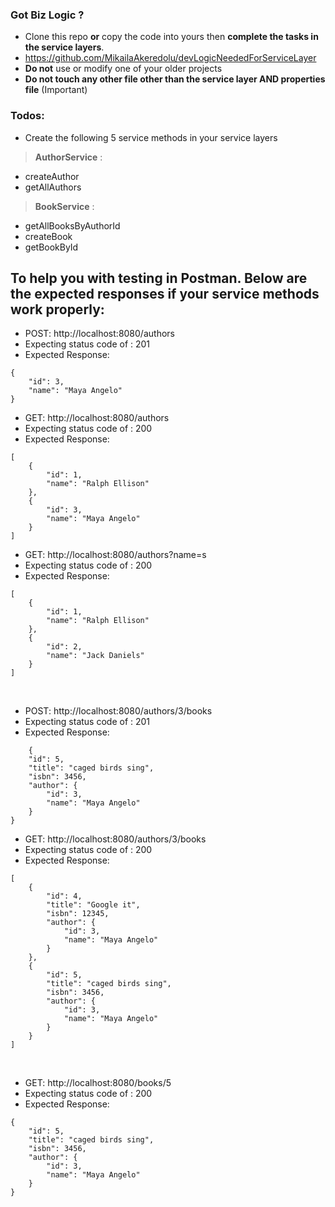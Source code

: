 ### Got Biz Logic ?
- Clone this repo **or** copy the code into yours then **complete the tasks in the service layers**. 
- https://github.com/MikailaAkeredolu/devLogicNeededForServiceLayer
- **Do not** use or modify one of your older projects
- **Do not touch any other file other than the service layer AND properties file** (Important)

### Todos:
- Create the following 5 service methods in your service layers
> **AuthorService** :
- createAuthor
- getAllAuthors
>
> **BookService** :
- getAllBooksByAuthorId
- createBook
- getBookById

## To help you with testing in Postman. Below are the expected responses if your service methods work properly:

- POST: http://localhost:8080/authors
- Expecting status code of : 201
- Expected Response: 
```
{
    "id": 3,
    "name": "Maya Angelo"
}
```


- GET:  http://localhost:8080/authors
- Expecting status code of : 200
- Expected Response:
```
[
    {
        "id": 1,
        "name": "Ralph Ellison"
    },
    {
        "id": 3,
        "name": "Maya Angelo"
    }
]
```

- GET: http://localhost:8080/authors?name=s
- Expecting status code of : 200
- Expected Response:
```
[
    {
        "id": 1,
        "name": "Ralph Ellison"
    },
    {
        "id": 2,
        "name": "Jack Daniels"
    }
]
```


<br />

- POST: http://localhost:8080/authors/3/books
- Expecting status code of : 201
- Expected Response: 
```
    {
    "id": 5,
    "title": "caged birds sing",
    "isbn": 3456,
    "author": {
        "id": 3,
        "name": "Maya Angelo"
    }
}
```

- GET: http://localhost:8080/authors/3/books
- Expecting status code of : 200
- Expected Response:
```
[
    {
        "id": 4,
        "title": "Google it",
        "isbn": 12345,
        "author": {
            "id": 3,
            "name": "Maya Angelo"
        }
    },
    {
        "id": 5,
        "title": "caged birds sing",
        "isbn": 3456,
        "author": {
            "id": 3,
            "name": "Maya Angelo"
        }
    }
]
```

<br />

- GET: http://localhost:8080/books/5
- Expecting status code of : 200
- Expected Response:
```
{
    "id": 5,
    "title": "caged birds sing",
    "isbn": 3456,
    "author": {
        "id": 3,
        "name": "Maya Angelo"
    }
}
```

